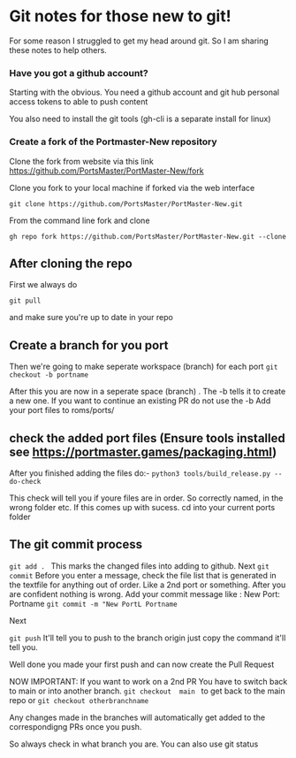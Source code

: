 # Git notes for those new to git!

For some reason I struggled to get my head around git. So I am sharing these notes to help others.

### Have you got a github account?

Starting with the obvious. You need a github account and git hub personal access tokens to able to push content

You also need to install the git tools (gh-cli is a separate install for linux)


### Create a fork of the Portmaster-New repository

Clone the fork from website via this link https://github.com/PortsMaster/PortMaster-New/fork


Clone you fork to your local machine if forked via the web interface

```git clone https://github.com/PortsMaster/PortMaster-New.git```

From the command line fork and clone

```gh repo fork https://github.com/PortsMaster/PortMaster-New.git --clone```


## After cloning the repo


First we always do

```git pull``` 

and make sure you're up to date in your repo

## Create a branch for you port

Then we're going to make seperate workspace (branch) for each port
```git checkout -b portname```

After this you are now in a seperate space (branch) . The -b tells it to create a new one. If you want to continue an existing PR do not use the -b
Add your port files to roms/ports/<your port name>

## check the added port files (Ensure tools installed see https://portmaster.games/packaging.html)

After you finished adding the files do:-
```python3 tools/build_release.py --do-check```

This check will tell you if youre files are in order.
So correctly named, in the wrong folder etc. If this comes up with sucess.
cd into your current ports folder

## The git commit process

```git add . ```
This marks the changed files into adding to github.
Next
```git commit```
Before you enter a message, check the file list that is generated in the textfile for anything out of order. Like a 2nd port or something.
After you are confident nothing is wrong. Add your commit message like : New Port: Portname
```git commit -m "New PortL Portname```

Next


```git push```
It'll tell you to push to the branch origin just copy the command it'll tell you.

Well done you made your first push and can now create the Pull Request

NOW IMPORTANT:
If you want to work on a 2nd PR You have to switch back to main or into another branch. 
```git checkout  main ``` to get back to the main repo
or ```git checkout otherbranchname``` 

Any changes made in the branches will automatically get added to the correspondigng PRs once you push.

So always check in what branch you are. You can also use git status